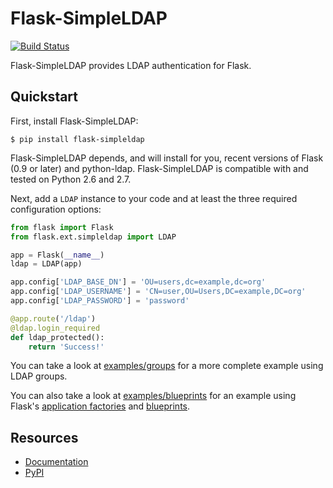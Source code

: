 Flask-SimpleLDAP
================

[![Build Status](https://travis-ci.org/admiralobvious/flask-simpleldap.png?branch=master)](https://travis-ci.org/admiralobvious/flask-simpleldap)

Flask-SimpleLDAP provides LDAP authentication for Flask.

Quickstart
----------

First, install Flask-SimpleLDAP:
    
    $ pip install flask-simpleldap
    
Flask-SimpleLDAP depends, and will install for you, recent versions of Flask
(0.9 or later) and python-ldap. Flask-SimpleLDAP is compatible
with and tested on Python 2.6 and 2.7.

Next, add a ``LDAP`` instance to your code and at least the three
required configuration options:

```python
from flask import Flask
from flask.ext.simpleldap import LDAP

app = Flask(__name__)
ldap = LDAP(app)

app.config['LDAP_BASE_DN'] = 'OU=users,dc=example,dc=org'
app.config['LDAP_USERNAME'] = 'CN=user,OU=Users,DC=example,DC=org'
app.config['LDAP_PASSWORD'] = 'password'

@app.route('/ldap')
@ldap.login_required
def ldap_protected():
    return 'Success!'
```

You can take a look at [examples/groups](examples/groups) for a more complete 
example using LDAP groups.

You can also take a look at [examples/blueprints](examples/blueprints) for an 
example using Flask's 
[application factories](http://flask.pocoo.org/docs/patterns/appfactories/) 
and [blueprints](http://flask.pocoo.org/docs/blueprints/).


Resources
---------

- [Documentation](http://flask-simpleldap.readthedocs.org/en/latest/)
- [PyPI](https://pypi.python.org/pypi/Flask-SimpleLDAP)
